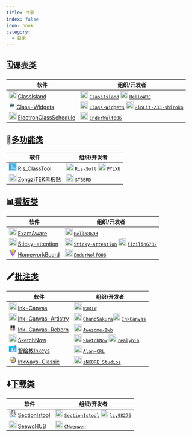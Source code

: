 ```yaml
---
title: 目录
index: false
icon: book
category:
  - 目录
---
```


## 🗓️[课表类](/classschedule/index.md)

| 软件 | 组织/开发者 |
| - | - |
| <img src="https://raw.githubusercontent.com/ClassIsland/ClassIsland/master/ClassIsland/Assets/AppLogo_AppLogo.svg" width="20" height="20"/> [ClassIsland](/classschedule/classisland/index.md) |  <img src="https://avatars.githubusercontent.com/u/170740237?s=200&v=4" width="20" height="20"/> [`ClassIsland`](https://github.com/ClassIsland) <img src="https://avatars.githubusercontent.com/u/55006226?v=4" width="20" height="20"/> [`HelloWRC`](https://github.com/HelloWRC) |
| <img src="https://raw.githubusercontent.com/Class-Widgets/Class-Widgets/main/img/Logo.png" width="20" height="20"/>[Class-Widgets](/classschedule/class-widgets/index.md) | <img src="https://avatars.githubusercontent.com/u/189744676?s=200&v=4" width="20" height="20"/> [`Class-Widgets`](https://github.com/Class-Widgets) <img src="https://avatars.githubusercontent.com/u/177950371?v=4" width="20" height="20"/> [`RinLit-233-shiroko`](https://github.com/RinLit-233-shiroko) |
| <img src="https://raw.githubusercontent.com/EnderWolf006/ElectronClassSchedule/main/image/icon.png" width="20" height="20"/> [ElectronClassSchedule](/classschedule/electronclassschedule/index.md) | <img src="https://avatars.githubusercontent.com/u/152008081?v=4" width="20" height="20"/> [`EnderWolf006`](https://github.com/EnderWolf006) |


## 🧩[多功能类](/multi-function/index.md)

| 软件 | 组织/开发者 |
| - | - |
| <img src="https://raw.githubusercontent.com/Ris-Soft/Ris_ClassTool/master/Main/logo.png" width="20" height="20"/> [Ris_ClassTool](/multi-function/ris_classtool/index.md) | <img src="https://avatars.githubusercontent.com/u/179907615?s=200&v=4" width="20" height="20"/> [`Ris-Soft`](https://github.com/Ris-Soft) <img src="https://avatars.githubusercontent.com/u/104706823?v=4" width="20" height="20"/> [`PYLXU`](https://github.com/PYLXU)|
| <img src="https://raw.githubusercontent.com/STBBRD/ZongziTEK-Blackboard-Sticker/master/ZongziTEK_Blackboard_Sticker/%E9%BB%91%E6%9D%BF%E8%B4%B4.png" width="20" height="20"/> [ZongziTEK黑板贴](/multi-function/zongzitek-blackboard-sticker/index.md) | <img src="https://avatars.githubusercontent.com/u/62409850?v=4" width="20" height="20"/> [`STBBRD`](https://github.com/STBBRD) |

## 📊[看板类](/dashboard/index.md)

| 软件 | 组织/开发者 |
| - | - |
| <img src="https://avatars.githubusercontent.com/u/195304368?s=200&v=4" width="20" height="20"/> [ExamAware](/dashboard/examaware/index.md) | <img src="https://avatars.githubusercontent.com/u/88492699?v=4" width="20" height="20"/> [`Hello8693`](https://github.com/Hello8693) |
| <img src="https://avatars.githubusercontent.com/u/183182916?s=200&v=4" width="20" height="20"/> [Sticky-attention](/dashboard/sticky-attention/index.md) | <img src="https://avatars.githubusercontent.com/u/183182916?s=200&v=4" width="20" height="20"/> [`Sticky-attention`](https://github.com/Sticky-attention) <img src="https://avatars.githubusercontent.com/u/162853646?v=4" width="20" height="20"/> [`jizilin6732`](https://github.com/jizilin6732) |
| <img src="https://raw.githubusercontent.com/EnderWolf006/HomeworkBoard/main/ClientProject/public/vite.svg" width="20" height="20"/> [HomeworkBoard](/dashboard/homeworkboard/index.md) | <img src="https://avatars.githubusercontent.com/u/152008081?v=4" width="20" height="20"/> [`EnderWolf006`](https://github.com/EnderWolf006) |

## 🖍️[批注类](/annotation/index.md)

| 软件 | 组织/开发者 |
| - | - |
| <img src="https://raw.githubusercontent.com/WXRIW/Ink-Canvas/master/Ink%20Canvas/Resources/InkCanvas.png" width="20" height="20"/> [Ink-Canvas](/annotation/ink-canvas/index.md) | <img src="https://avatars.githubusercontent.com/u/62491584?v=4" width="20" height="20"/> [`WXRIW`](https://github.com/WXRIW) |
| <img src="https://raw.githubusercontent.com/ChangSakura/Ink-Canvas/master/Images/Ink%20Canvas%20Artistry.png" width="20" height="20"/> [Ink-Canvas-Artistry](/annotation/ink-canvas-artistry/index.md) | <img src="https://avatars.githubusercontent.com/u/90511645?v=4" width="20" height="20"/> [`ChangSakura`](https://github.com/ChangSakura)<img src="https://avatars.githubusercontent.com/u/175485214?s=200&v=4" width="20" height="20"/> [`InkCanvas`](https://github.com/InkCanvas)  |
| <img src="https://raw.githubusercontent.com/Awesome-Iwb/Ink-Canvas-Reborn/main/Ink-Canvas-Reborn-Logo.png" width="20" height="20"/> [Ink-Canvas-Reborn](/annotation/ink-canvas-reborn/index.md) | <img src="https://avatars.githubusercontent.com/u/184760810?s=200&v=4" width="20" height="20"/> [`Awesome-Iwb`](https://github.com/Awesome-Iwb) |
| <img src="https://raw.githubusercontent.com/SketchNow/SketchNow.WPF/main/SketchNow/Resources/AppIcon.ico" width="20" height="20"/> [SketchNow](/annotation/sketchnow/index.md) | <img src="https://avatars.githubusercontent.com/u/181708430?s=200&v=4" width="20" height="20"/> [`SketchNow`](https://github.com/SketchNow) <img src="https://avatars.githubusercontent.com/u/172874642?v=4" width="20" height="20"/> [`realybin`](https://github.com/realybin) |
| <img src="https://raw.githubusercontent.com/Alan-CRL/Inkeys/main/GithubRes/logo.png" width="20" height="20"/> [智绘教Inkeys](/annotation/inkeys/index.md) | <img src="https://avatars.githubusercontent.com/u/92425617?v=4" width="20" height="20"/> [`Alan-CRL`](https://github.com/Alan-CRL) |
| <img src="https://raw.githubusercontent.com/Jursin/Awesome-Class-Softwares/main/Screenshots/Inkways/Inkways_256.png" width="20" height="20"/> [Inkways-Classic](/annotation/inkways-classic/index.md) | <img src="https://raw.githubusercontent.com/Jursin/Awesome-Class-Softwares/main/icons/Inkore_Badge_256.png" width="20" height="20"/> [`iNKORE Studios`](https://github.com/iNKORE-NET) |

## ⬇️[下载类](/downloader/index.md)

| 软件 | 组织/开发者 |
| - | - |
| <img src="https://raw.githubusercontent.com/SectionIstool/SectionIstool/main/resources/SectionIstool_icon.png" width="20" height="20"/> [SectionIstool](/downloader/sectionistool/index.md) | <img src="https://avatars.githubusercontent.com/u/183712498?s=200&v=4" width="20" height="20"/> [`SectionIstool`](https://github.com/SectionIstool) <img src="https://avatars.githubusercontent.com/u/139693537?v=4" width="20" height="20"/> [`lzy98276`](https://github.com/lzy98276) |
| <img src="https://raw.githubusercontent.com/CNwenwen/SeewoHUB/main/ClientProject/public/logo.png" width="20" height="20"/> [SeewoHUB](/downloader/seewohub/index.md) | <img src="https://avatars.githubusercontent.com/u/121096061?v=4" width="20" height="20"/> [`CNwenwen`](https://github.com/CNwenwen) |
